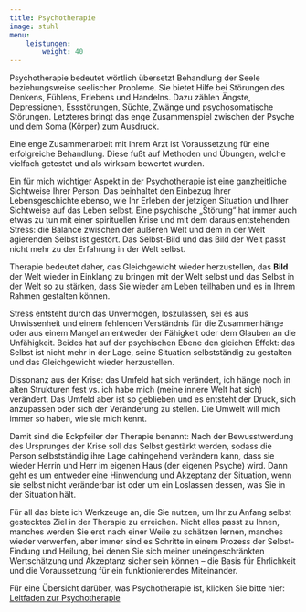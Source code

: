 ```yaml
---
title: Psychotherapie
image: stuhl
menu:
    leistungen:
        weight: 40
---
```

Psychotherapie bedeutet wörtlich übersetzt Behandlung der Seele beziehungsweise seelischer Probleme. Sie bietet Hilfe bei Störungen des Denkens, Fühlens, Erlebens und Handelns. Dazu zählen Ängste, Depressionen, Essstörungen, Süchte, Zwänge und psychosomatische Störungen. Letzteres bringt das enge Zusammenspiel zwischen der Psyche und dem Soma (Körper) zum Ausdruck.

Eine enge Zusammenarbeit mit Ihrem Arzt ist Voraussetzung für eine erfolgreiche Behandlung. Diese fußt auf Methoden und Übungen, welche vielfach getestet und als wirksam bewertet wurden.

Ein für mich wichtiger Aspekt in der Psychotherapie ist eine ganzheitliche Sichtweise Ihrer Person. Das beinhaltet den Einbezug Ihrer Lebensgeschichte ebenso, wie Ihr Erleben der jetzigen Situation und Ihrer Sichtweise auf das Leben selbst. Eine psychische „Störung“ hat immer auch etwas zu tun mit einer spirituellen Krise und mit dem daraus entstehenden Stress: die Balance zwischen der äußeren Welt und dem in der Welt agierenden Selbst ist gestört. Das Selbst-Bild und das Bild der Welt passt nicht mehr zu der Erfahrung in der Welt selbst.

Therapie bedeutet daher, das Gleichgewicht wieder herzustellen, das **Bild** der Welt wieder in Einklang zu bringen mit der Welt selbst und das Selbst in der Welt so zu stärken, dass Sie wieder am Leben teilhaben und es in Ihrem Rahmen gestalten können.

Stress entsteht durch das Unvermögen, loszulassen, sei es aus Unwissenheit und einem fehlenden Verständnis für die Zusammenhänge oder aus einem Mangel an entweder der Fähigkeit oder dem Glauben an die Unfähigkeit. Beides hat auf der psychischen Ebene den gleichen Effekt: das Selbst ist nicht mehr in der Lage, seine Situation selbstständig zu gestalten und das Gleichgewicht wieder herzustellen.

Dissonanz aus der Krise: das Umfeld hat sich verändert, ich hänge noch in alten Strukturen fest vs. ich habe mich (meine innere Welt hat sich) verändert. Das Umfeld aber ist so geblieben und es entsteht der Druck, sich anzupassen oder sich der Veränderung zu stellen. Die Umwelt will mich immer so haben, wie sie mich kennt.

Damit sind die Eckpfeiler der Therapie benannt: Nach der Bewusstwerdung des Ursprunges der Krise soll das Selbst gestärkt werden, sodass die Person selbstständig ihre Lage dahingehend verändern kann, dass sie wieder Herrin und Herr im eigenen Haus (der eigenen Psyche) wird. Dann geht es um entweder eine Hinwendung und Akzeptanz der Situation, wenn sie selbst nicht veränderbar ist oder um ein Loslassen dessen, was Sie in der Situation hält.

Für all das biete ich Werkzeuge an, die Sie nutzen, um Ihr zu Anfang selbst gestecktes Ziel in der Therapie zu erreichen. Nicht alles passt zu Ihnen, manches werden Sie erst nach einer Weile zu schätzen lernen, manches wieder verwerfen, aber immer sind es Schritte in einem Prozess der Selbst-Findung und Heilung, bei denen Sie sich meiner uneingeschränkten Wertschätzung und Akzeptanz sicher sein können – die Basis für Ehrlichkeit und die Voraussetzung für ein funktionierendes Miteinander.

Für eine Übersicht darüber, was Psychotherapie ist, klicken Sie bitte hier: [Leitfaden zur Psychotherapie](https://www.kvb.de/fileadmin/kvb/dokumente/Patienten/Leitfaden-zur-Psychotherapie.pdf)
